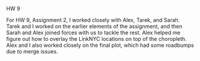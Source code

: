 HW 9

For HW 9, Assignment 2, I worked closely with Alex, Tarek, and Sarah. Tarek and I worked on the earlier elements of the assignment, and then Sarah and Alex joined forces with us to tackle the rest. Alex helped me figure out how to overlay the LinkNYC locations on top of the choropleth. Alex and I also worked closely on the final plot, which had some roadbumps due to merge issues. 
